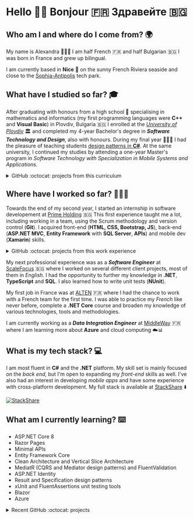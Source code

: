 # Hello 👋🏻 Bonjour 🇫🇷 Здравейте 🇧🇬

## Who am I and where do I come from? 🌍

My name is Alexandra 👱🏻‍♀️ I am half French 🇫🇷 and half Bulgarian 🇧🇬 I was born in France and grew up bilingual.

I am currently based in **Nice** 📍 on the sunny French Riviera seaside and close to the [Sophia-Antipolis](https://www.sophia-antipolis.fr/en/) tech park.

## What have I studied so far? 🎓

After graduating with honours from a high school :school: specialising in mathematics and informatics (my first programming languages were **C++** and **Visual Basic**) in Plovdiv, Bulgaria 🇧🇬 I enrolled at the *[University of Plovdiv](https://uni-plovdiv.academia.edu/alexandravalkova)* :classical_building: and completed my 4-year Bachelor's degree in **_Software Technology and Design_**, also with honours. During my final year 👩🏼‍🎓 I had the pleasure of teaching students [design patterns in **C#**](https://github.com/alexandra-valkova/DesignPatterns). At the same university, I continued my studies by attending a one-year Master's program in _Software Technology with Specialization in Mobile Systems and Applications_.

<details>
  <summary>GitHub :octocat: projects from this curriculum</summary>
  
  * [Alliance Française (HTML & CSS)](https://github.com/alexandra-valkova/Alliance-Francaise)
  * [Bookstore (PHP)](https://github.com/alexandra-valkova/BookstorePHP)
  * [Users Management Mobile App (Xamarin.Android)](https://github.com/alexandra-valkova/UsersManagementSystemXamarinAndroid)
  * [Hangman Mobile Game (Android)](https://github.com/alexandra-valkova/HangmanGameAndroid)
  * [Hangman Game API (ASP.NET WebAPI)](https://github.com/alexandra-valkova/HangmanGameAPI)
</details>

## Where have I worked so far? 👩🏼‍💻

Towards the end of my second year, I started an internship in software developement at [Prime Holding](https://github.com/Prime-Holding) 🇧🇬 This first experience taught me a lot, including working in a team, using the Scrum methodology and version control (**Git**). I acquired front-end (**HTML, CSS, Bootstrap, JS**), back-end (**ASP.NET MVC**, **Entity Framework** with **SQL Server**, **APIs**) and mobile dev (**Xamarin**) skills.

<details>
  <summary>GitHub :octocat: projects from this work experience</summary>
  
  * [Phonebook (ASP.NET MVC + EF)](https://github.com/alexandra-valkova/PhonebookMVC)
  * [Task Manager (Console + Text Files)](https://github.com/alexandra-valkova/TaskManagerConsole)
  * [Task Manager (ASP.NET MVC + Text Files)](https://github.com/alexandra-valkova/TaskManagerMVCFiles)
  * [Task Manager (ASP.NET MVC + EF)](https://github.com/alexandra-valkova/TaskManagerMVC)
  * [Patients Registry (ASP.NET MVC + EF)](https://github.com/alexandra-valkova/PatientsRegistry)
  * [Task Manager (Xamarin.Android)](https://github.com/alexandra-valkova/TaskManagerXamarinAndroid)
</details>

My next professional experience was as a **_Software Engineer_** at [ScaleFocus](https://github.com/scalefocus) 🇧🇬 where I worked on several different client projects, most of them in _English_. I had the opportunity to further my knowledge in **.NET**, **TypeScript** and **SQL**. I also learned how to write unit tests (**NUnit**).

My first job in France was at [ALTEN](https://alten.com) 🇫🇷 where I had the chance to work with a French team for the first time. I was able to practice my _French_ like never before, complete a **.NET Core** course and broaden my knowledge of various technologies, tools and methodologies.

I am currently working as a **_Data Integration Engineer_** at [MiddleWay](https://www.middleway.eu/) 🇫🇷 where I am learning more about **Azure** and cloud computing ☁️📊

## What is my tech stack? 💻

I am most fluent in **C#** and the **.NET** platform. My skill set is mainly focused on the _back end_, but I'm open to expanding my _front-end_ skills as well. I've also had an interest in developing _mobile apps_ and have some experience with cross-platform development. My full stack is available at [StackShare](https://stackshare.io/alexandra-valkova) ⬇️

[![StackShare](https://img.shields.io/badge/tech-stack-0690fa?style=for-the-badge&logo=stackshare)](https://stackshare.io/alexandra-valkova/my-stack)

## What am I currently learning? ⌨️

- ASP.NET Core 8
- Razor Pages
- Minimal APIs
- Entity Framework Core
- Clean Architecture and Vertical Slice Architecture
- MediatR (CQRS and Mediator design patterns) and FluentValidation
- ASP.NET Identity
- Result and Specification design patterns
- xUnit and FluentAssertions unit testing tools
- Blazor
- Azure

<details>
  <summary>Recent GitHub :octocat: projects</summary>
  
  * [Doctor Appointment (Minimal API + Razor Pages app)](https://github.com/alexandra-valkova/DoctorAppointment)
  * [Boarding Cards (Minimal API + Blazor Web App)](https://github.com/alexandra-valkova/TravelAPI)
</details>
